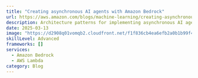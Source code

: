 ```yaml
---
title: "Creating asynchronous AI agents with Amazon Bedrock"
url: https://aws.amazon.com/blogs/machine-learning/creating-asynchronous-ai-agents-with-amazon-bedrock/
description: Architecture patterns for implementing asynchronous AI agents using event-driven choreography for automated business processes
date: 2025-03-13
image: "https://d2908q01vomqb2.cloudfront.net/f1f836cb4ea6efb2a0b1b99f41ad8b103eff4b59/2025/03/05/4-agent-broker-architecture-1024x544.png"
skillLevel: Advanced
frameworks: []
services:
  - Amazon Bedrock
  - AWS Lambda
category: Blog
---
```


